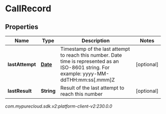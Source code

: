 # CallRecord


## Properties

| Name | Type | Description | Notes |
| ------------ | ------------- | ------------- | ------------- |
| **lastAttempt** | [**Date**](Date) | Timestamp of the last attempt to reach this number. Date time is represented as an ISO-8601 string. For example: yyyy-MM-ddTHH:mm:ss[.mmm]Z |  [optional] |
| **lastResult** | **String** | Result of the last attempt to reach this number |  [optional] |




_com.mypurecloud.sdk.v2:platform-client-v2:230.0.0_
